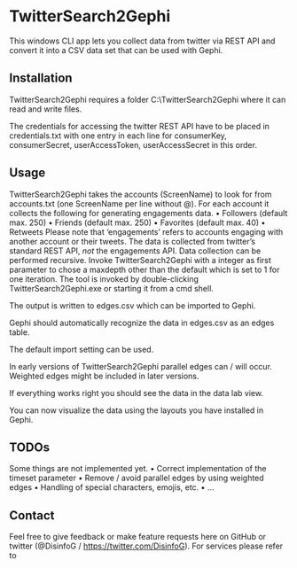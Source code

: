 # TwitterSearch2Gephi
This windows CLI app lets you collect data from twitter via REST API and convert it into a CSV data set that can be used with Gephi.

## Installation
TwitterSearch2Gephi requires a folder C:\TwitterSearch2Gephi where it can read and write files.
 
The credentials for accessing the twitter REST API have to be placed in credentials.txt with one entry in each line for consumerKey, consumerSecret, userAccessToken, userAccessSecret in this order.
## Usage
TwitterSearch2Gephi takes the accounts (ScreenName) to look for from accounts.txt (one ScreenName per line without @). For each account it collects the following for generating engagements data.
•	Followers (default max. 250)
•	Friends (default max. 250)
•	Favorites (default max. 40)
•	Retweets
Please note that ‘engagements’ refers to accounts engaging with another account or their tweets. The data is collected from twitter’s standard REST API, _not_ the engagements API.
Data collection can be performed recursive. Invoke TwitterSearch2Gephi with a integer as first parameter to chose a maxdepth other than the default which is set to 1 for one iteration.
The tool is invoked by double-clicking TwitterSearch2Gephi.exe or starting it from a cmd shell.
 
The output is written to edges.csv which can be imported to Gephi.
 
Gephi should automatically recognize the data in edges.csv as an edges table.
 
The default import setting can be used.
 
In early versions of TwitterSearch2Gephi parallel edges can / will occur. Weighted edges might be included in later versions.
 
If everything works right you should see the data in the data lab view.
 
You can now visualize the data using the layouts you have installed in Gephi.
 
## TODOs
Some things are not implemented yet.
•	Correct implementation of the timeset parameter
•	Remove / avoid parallel edges by using weighted edges
•	Handling of special characters, emojis, etc.
•	…
## Contact
Feel free to give feedback or make feature requests here on GitHub or twitter (@DisinfoG / https://twitter.com/DisinfoG).
For services please refer to

